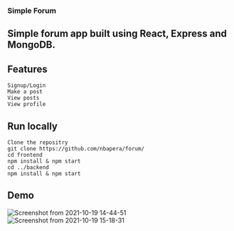 ### Simple Forum

## Simple forum app built using React, Express and MongoDB.

## Features
    Signup/Login
    Make a post
    View posts
    View profile

## Run locally
    Clone the repositry
    git clone https://github.com/nbapera/forum/
    cd frontend
    npm install & npm start
    cd ../backend
    npm install & npm start

## Demo

![Screenshot from 2021-10-19 14-44-51](https://user-images.githubusercontent.com/89864563/137912123-9cb4719a-66b4-4bbe-96f6-88874a719fe5.png)
![Screenshot from 2021-10-19 15-18-31](https://user-images.githubusercontent.com/89864563/137917872-2876771f-3cdf-48f6-b1dd-4bb9e26270d7.png)

